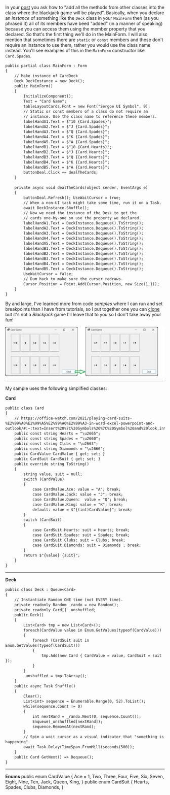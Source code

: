 In your [post](https://stackoverflow.com/q/74744618/5438626) you ask how to "add all the methods from other classes into the class where the blackjack game will be played". Basically, when you declare an _instance_ of something like the `Deck` class in your `MainForm` then (as you phrased it) all of its members have beed "added" (in a manner of speaking) because you can access them using the member property that you declared. So that's the first thing we'll do in the MainForm. I will also mention that sometimes there are `static` or `const` members and these don't require an instance to use them, rather you would use the class name instead. You'll see examples of this in the `MainForm` constructor like `Card.Spades`.

    public partial class MainForm : Form
    {
        // Make instance of CardDeck
        Deck DeckInstance = new Deck();
        public MainForm()
        {
            InitializeComponent();
            Text = "Card Game";
            tableLayoutCards.Font = new Font("Sergoe UI Symbol", 9);
            // Static or const members of a class do not require an
            // instance. Use the class name to reference these members.
            labelHandA1.Text = $"10 {Card.Spades}";
            labelHandA2.Text = $"J {Card.Spades}";
            labelHandA3.Text = $"Q {Card.Spades}";
            labelHandA4.Text = $"K {Card.Spades}";
            labelHandA5.Text = $"A {Card.Spades}";
            labelHandB1.Text = $"10 {Card.Hearts}";
            labelHandB2.Text = $"J {Card.Hearts}";
            labelHandB3.Text = $"Q {Card.Hearts}";
            labelHandB4.Text = $"K {Card.Hearts}";
            labelHandB5.Text = $"A {Card.Hearts}";
            buttonDeal.Click += dealTheCards;
        }

        private async void dealTheCards(object sender, EventArgs e)
        {
            buttonDeal.Refresh(); UseWaitCursor = true;
            // When a non-UI task might take some time, run it on a Task.
            await DeckInstance.Shuffle();
            // Now we need the instance of the Desk to get the
            // cards one-by-one so use the property we declared.
            labelHandA1.Text = DeckInstance.Dequeue().ToString();
            labelHandA2.Text = DeckInstance.Dequeue().ToString();
            labelHandA3.Text = DeckInstance.Dequeue().ToString();
            labelHandA4.Text = DeckInstance.Dequeue().ToString();
            labelHandA5.Text = DeckInstance.Dequeue().ToString();
            labelHandB1.Text = DeckInstance.Dequeue().ToString();
            labelHandB2.Text = DeckInstance.Dequeue().ToString();
            labelHandB3.Text = DeckInstance.Dequeue().ToString();
            labelHandB4.Text = DeckInstance.Dequeue().ToString();
            labelHandB5.Text = DeckInstance.Dequeue().ToString();
            UseWaitCursor = false;
            // Dum hack to make sure the cursor redraws.
            Cursor.Position = Point.Add(Cursor.Position, new Size(1,1));
        }
    }


By and large, I've learned more from code _samples_ where I can run and set breakpoints than I have from tutorials, so I put together one you can [clone](https://github.com/IVSoftware/card-game-00.git) but it's not a _Blackjack_ game I'll leave that to you so I don't take away your fun!

![screenshot](https://github.com/IVSoftware/card-game-00/blob/master/card-game-00/Screenshots/screenshot.png)

***
My sample uses the following simplified classes:

**Card**

    public class Card
    {
        // https://office-watch.com/2021/playing-card-suits-%E2%99%A0%E2%99%A5%E2%99%A6%E2%99%A3-in-word-excel-powerpoint-and-outlook/#:~:text=Insert%20%7C%20Symbols%20%7C%20Symbol%20and%20look,into%20the%20character%20code%20box.
        public const string Hearts = "\u2665";
        public const string Spades = "\u2660";
        public const string Clubs = "\u2663";
        public const string Diamonds = "\u2666";
        public CardValue CardValue { get; set; }
        public CardSuit CardSuit { get; set; }
        public override string ToString()
        {
            string value, suit = null;
            switch (CardValue)
            {
                case CardValue.Ace: value = "A"; break;
                case CardValue.Jack: value = "J"; break;
                case CardValue.Queen:  value = "Q"; break;
                case CardValue.King: value = "K"; break;
                default: value = $"{(int)CardValue}"; break;
            }
            switch (CardSuit)
            {
                case CardSuit.Hearts: suit = Hearts; break;
                case CardSuit.Spades: suit = Spades; break;
                case CardSuit.Clubs: suit = Clubs; break;
                case CardSuit.Diamonds: suit = Diamonds ; break;
            }
            return $"{value} {suit}";
        }
    }

***
**Deck**

    public class Deck : Queue<Card>
    {
        // Instantiate Random ONE time (not EVERY time).
        private readonly Random _rando = new Random();
        private readonly Card[] _unshuffled;
        public Deck()
        {
            List<Card> tmp = new List<Card>();
            foreach(CardValue value in Enum.GetValues(typeof(CardValue)))
            {
                foreach (CardSuit suit in Enum.GetValues(typeof(CardSuit)))
                {
                    tmp.Add(new Card { CardValue = value, CardSuit = suit });
                }
            }
            _unshuffled = tmp.ToArray();
        }
        public async Task Shuffle()
        {
            Clear();
            List<int> sequence = Enumerable.Range(0, 52).ToList();
            while(sequence.Count != 0)
            {
                int nextRand = _rando.Next(0, sequence.Count());
                Enqueue(_unshuffled[nextRand]);
                sequence.RemoveAt(nextRand);
            }
            // Spin a wait cursor as a visual indicator that "something is happening".
            await Task.Delay(TimeSpan.FromMilliseconds(500)); 
        }
        public Card GetNext() => Dequeue();
    }

***
**Enums**
    public enum CardValue
    {
        Ace = 1,
        Two,
        Three,
        Four,
        Five,
        Six,
        Seven,
        Eight,
        Nine,
        Ten,
        Jack,
        Queen,
        King,
    }
    public enum CardSuit
    {
        Hearts,
        Spades,
        Clubs,
        Diamonds,
    }
